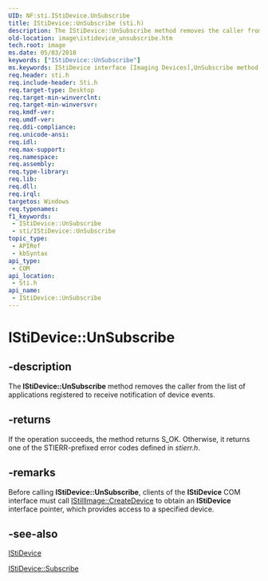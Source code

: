 ```yaml
---
UID: NF:sti.IStiDevice.UnSubscribe
title: IStiDevice::UnSubscribe (sti.h)
description: The IStiDevice::UnSubscribe method removes the caller from the list of applications registered to receive notification of device events.
old-location: image\istidevice_unsubscribe.htm
tech.root: image
ms.date: 05/03/2018
keywords: ["IStiDevice::UnSubscribe"]
ms.keywords: IStiDevice interface [Imaging Devices],UnSubscribe method, IStiDevice.UnSubscribe, IStiDevice::UnSubscribe, UnSubscribe, UnSubscribe method [Imaging Devices], UnSubscribe method [Imaging Devices],IStiDevice interface, image.istidevice_unsubscribe, sti/IStiDevice::UnSubscribe, stifnc_8144319d-d1da-40cd-ad1d-6b65c28155be.xml
req.header: sti.h
req.include-header: Sti.h
req.target-type: Desktop
req.target-min-winverclnt: 
req.target-min-winversvr: 
req.kmdf-ver: 
req.umdf-ver: 
req.ddi-compliance: 
req.unicode-ansi: 
req.idl: 
req.max-support: 
req.namespace: 
req.assembly: 
req.type-library: 
req.lib: 
req.dll: 
req.irql: 
targetos: Windows
req.typenames: 
f1_keywords:
 - IStiDevice::UnSubscribe
 - sti/IStiDevice::UnSubscribe
topic_type:
 - APIRef
 - kbSyntax
api_type:
 - COM
api_location:
 - Sti.h
api_name:
 - IStiDevice::UnSubscribe
---
```


# IStiDevice::UnSubscribe


## -description

The<b> IStiDevice::UnSubscribe</b> method removes the caller from the list of applications registered to receive notification of device events.

## -returns

If the operation succeeds, the method returns S_OK. Otherwise, it returns one of the STIERR-prefixed error codes defined in <i>stierr.h</i>.

## -remarks

Before calling <b>IStiDevice::UnSubscribe</b>, clients of the <b>IStiDevice</b> COM interface must call <a href="/previous-versions/windows/hardware/drivers/ff543778(v=vs.85)">IStillImage::CreateDevice</a> to obtain an <b>IStiDevice</b> interface pointer, which provides access to a specified device.

## -see-also

<a href="/windows-hardware/drivers/ddi/_image/index">IStiDevice</a>



<a href="/windows-hardware/drivers/ddi/sti/nf-sti-istidevice-subscribe">IStiDevice::Subscribe</a>

